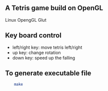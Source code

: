 ## A Tetris game build on OpenGL

Linux OpengGL Glut

## Key board control
- left/right key: move tetris left/right
- up key: change rotation
- down key: speed up the falling

## To generate executable file
```bash
    make 
```
